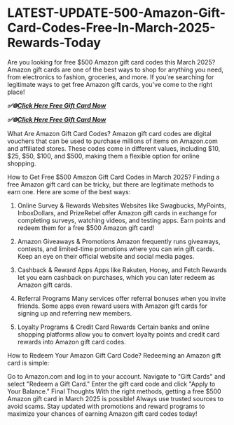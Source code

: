 # LATEST-UPDATE-500-Amazon-Gift-Card-Codes-Free-In-March-2025-Rewards-Today
Are you looking for free $500 Amazon gift card codes this March 2025? Amazon gift cards are one of the best ways to shop for anything you need, from electronics to fashion, groceries, and more. If you're searching for legitimate ways to get free Amazon gift cards, you've come to the right place!

***✅🌐[Click Here Free Gift Card Now](https://btadeal.com/a7gc4x/)***

***✅🌐[Click Here Free Gift Card Now](https://btadeal.com/a7gc4x/)***


What Are Amazon Gift Card Codes?
Amazon gift card codes are digital vouchers that can be used to purchase millions of items on Amazon.com and affiliated stores. These codes come in different values, including $10, $25, $50, $100, and $500, making them a flexible option for online shopping.

How to Get Free $500 Amazon Gift Card Codes in March 2025?
Finding a free Amazon gift card can be tricky, but there are legitimate methods to earn one. Here are some of the best ways:

1. Online Survey & Rewards Websites
Websites like Swagbucks, MyPoints, InboxDollars, and PrizeRebel offer Amazon gift cards in exchange for completing surveys, watching videos, and testing apps. Earn points and redeem them for a free $500 Amazon gift card!

2. Amazon Giveaways & Promotions
Amazon frequently runs giveaways, contests, and limited-time promotions where you can win gift cards. Keep an eye on their official website and social media pages.

3. Cashback & Reward Apps
Apps like Rakuten, Honey, and Fetch Rewards let you earn cashback on purchases, which you can later redeem as Amazon gift cards.

4. Referral Programs
Many services offer referral bonuses when you invite friends. Some apps even reward users with Amazon gift cards for signing up and referring new members.

5. Loyalty Programs & Credit Card Rewards
Certain banks and online shopping platforms allow you to convert loyalty points and credit card rewards into Amazon gift card codes.

How to Redeem Your Amazon Gift Card Code?
Redeeming an Amazon gift card is simple:

Go to Amazon.com and log in to your account.
Navigate to "Gift Cards" and select "Redeem a Gift Card."
Enter the gift card code and click "Apply to Your Balance."
Final Thoughts
With the right methods, getting a free $500 Amazon gift card in March 2025 is possible! Always use trusted sources to avoid scams. Stay updated with promotions and reward programs to maximize your chances of earning Amazon gift card codes today!
